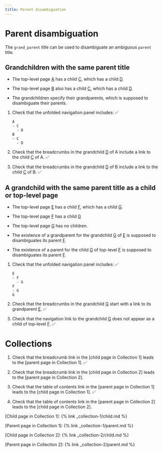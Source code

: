 ```yaml
---
title: Parent disambiguation
---
```


# Parent disambiguation

The `grand_parent` title can be used to disambiguate an ambiguous `parent` title.

## Grandchildren with the same parent title

- The top-level page [A](a.html) has a child [C](ac.html),
  which has a child [D](acd.html).
  
- The top-level page [B](b.html) also has a child [C](bc.html),
  which has a child [D](bcd.html).

- The grandchildren specify their grandparents, 
  which is supposed to disambiguate their parents.

1.  Check that the unfolded navigation panel includes: ✅

    ```
    A
    - C
      - D
    B
    - C
      - D
    ```

1.  Check that the breadcrumbs in the grandchild [D](acd.html) of A include 
    a link to the child [C](ac.html) of A. ✅

1.  Check that the breadcrumbs in the grandchild [D](bcd.html) of B include
    a link to the child [C](bc.html) of B. ✅

## A grandchild with the same parent title as a child or top-level page

- The top-level page [E](e.html) has a child [F](ef.html), 
  which has a child [G](efg.html).

- The top-level page [F](f.html) has a child [G](fg.html)

- The top-level page [G](g.html) has no children.

- The existence of a grandparent for the grandchild [G](efg.html) of [E](e.html)
  is supposed to disambiguates its parent [F](ef.html).

- The existence of a parent for the child [G](fg.html) of top-level [F](f.html) 
  is supposed to disambiguates its parent [F](f.html).

1.  Check that the unfolded navigation panel includes: ✅ 

    ```
    E
    - F
      - G
    F
    - G
    G
    ```

1.  Check that the breadcrumbs in the grandchild [G](efg.html)
    start with a link to its grandparent [E](e.html). ✅

1.  Check that the navigation link to the grandchild [G](efg.html) 
    does not appear as a child of top-level [F](f.html). ✅

# Collections

1.  Check that the breadcrumb link in the [child page in Collection 1]
    leads to the [parent page in Collection 1]. ✅

1.  Check that the breadcrumb link in the [child page in Collection 2]
    leads to the [parent page in Collection 2].

1.  Check that the table of contents link in the [parent page in Collection 1]
    leads to the [child page in Collection 1]. ✅

1.  Check that the table of contents link in the [parent page in Collection 2]
    leads to the [child page in Collection 2].
    
[Child page in Collection 1]: {% link _collection-1/child.md %}

[Parent page in Collection 1]: {% link _collection-1/parent.md %}

[Child page in Collection 2]: {% link _collection-2/child.md %}

[Parent page in Collection 2]: {% link _collection-2/parent.md %}
